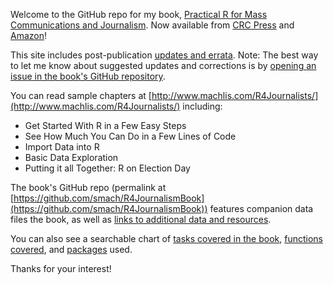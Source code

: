 Welcome to the GitHub repo for my book, [Practical R for Mass Communications and Journalism](https://www.crcpress.com/Practical-R-for-Mass-Communication-and-Journalism/Machlis/p/book/9781138726918). Now available from [CRC Press](https://www.crcpress.com/Practical-R-for-Mass-Communication-and-Journalism/Machlis/p/book/9781138726918) and [Amazon](https://www.amazon.com/Practical-Mass-Communication-Journalism-Chapman/dp/1138726915/)!

This site includes post-publication [updates and errata](https://smach.github.io/R4JournalismBook/Updates.html). Note: The best way to let me know about suggested updates and corrections is by [opening an issue in the book's GitHub repository](https://github.com/smach/R4JournalismBook/issues).

You can read sample chapters at [http://www.machlis.com/R4Journalists/](http://www.machlis.com/R4Journalists/) including:

* Get Started With R in a Few Easy Steps
* See How Much You Can Do in a Few Lines of Code
* Import Data into R
* Basic Data Exploration
* Putting it all Together: R on Election Day

The book's GitHub repo (permalink at [https://github.com/smach/R4JournalismBook](https://github.com/smach/R4JournalismBook)) features companion data files the book, as well as [links to additional data and resources](https://smach.github.io/R4JournalismBook/booklinks.html). 

You can also see a searchable chart of [tasks covered in the book](HowDoI.html), [functions covered](https://smach.github.io/R4JournalismBook/functions.html), and [packages](https://smach.github.io/R4JournalismBook/packages.html) used.

Thanks for your interest!


